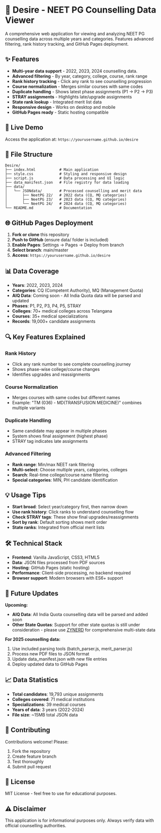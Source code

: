 # 🎯 Desire - NEET PG Counselling Data Viewer

A comprehensive web application for viewing and analyzing NEET PG counselling data across multiple years and categories. Features advanced filtering, rank history tracking, and GitHub Pages deployment.

## ✨ Features

- **Multi-year data support** - 2022, 2023, 2024 counselling data.
- **Advanced filtering** - By year, category, college, course, rank range
- **Rank history tracking** - Click any rank to see counselling progression
- **Course normalization** - Merges similar courses with same codes
- **Duplicate handling** - Shows latest phase assignments (P1 → P2 → P3)
- **STRAY assignments** - Highlights late/upgrade assignments
- **State rank lookup** - Integrated merit list data
- **Responsive design** - Works on desktop and mobile
- **GitHub Pages ready** - Static hosting compatible

## 🚀 Live Demo

Access the application at: `https://yourusername.github.io/desire`

## 📁 File Structure

```
Desire/
├── index.html           # Main application
├── style.css            # Styling and responsive design
├── script.js            # Data processing and UI logic
├── data_manifest.json   # File registry for data loading
├── data/
│   └── JSONdata/        # Processed counselling and merit data
│       ├── NeetPG 22/   # 2022 data (CQ, MQ categories)
│       ├── NeetPG 23/   # 2023 data (CQ, MQ categories)
│       └── NeetPG 24/   # 2024 data (CQ, MQ categories)
└── README.md            # Documentation
```

## 🌐 GitHub Pages Deployment

1. **Fork or clone** this repository
2. **Push to GitHub** (ensure data/ folder is included)
3. **Enable Pages**: Settings → Pages → Deploy from branch
4. **Select branch**: main/master
5. **Access**: `https://yourusername.github.io/desire`

## 📊 Data Coverage

- **Years**: 2022, 2023, 2024
- **Categories**: CQ (Competent Authority), MQ (Management Quota)
- **AIQ Data**: Coming soon - All India Quota data will be parsed and updated
- **Phases**: P1, P2, P3, P4, P5, STRAY
- **Colleges**: 70+ medical colleges across Telangana
- **Courses**: 35+ medical specializations
- **Records**: 19,000+ candidate assignments

## 🔍 Key Features Explained

### Rank History
- Click any rank number to see complete counselling journey
- Shows phase-wise college/course changes
- Identifies upgrades and reassignments

### Course Normalization
- Merges courses with same codes but different names
- Example: "TM (036) - MD(TRANSFUSION MEDICINE)" combines multiple variants

### Duplicate Handling
- Same candidate may appear in multiple phases
- System shows final assignment (highest phase)
- STRAY tag indicates late assignments

### Advanced Filtering
- **Rank range**: Min/max NEET rank filtering
- **Multi-select**: Choose multiple years, categories, colleges
- **Search**: Real-time college/course name filtering
- **Special categories**: MIN, PH candidate identification

## 💡 Usage Tips

- **Start broad**: Select year/category first, then narrow down
- **Use rank history**: Click ranks to understand counselling flow
- **Check STRAY tags**: These show final upgrades/reassignments
- **Sort by rank**: Default sorting shows merit order
- **State ranks**: Integrated from official merit lists

## 🛠️ Technical Stack

- **Frontend**: Vanilla JavaScript, CSS3, HTML5
- **Data**: JSON files processed from PDF sources
- **Hosting**: GitHub Pages (static hosting)
- **Performance**: Client-side processing, no backend required
- **Browser support**: Modern browsers with ES6+ support

## 🔄 Future Updates

**Upcoming:**
- **AIQ Data**: All India Quota counselling data will be parsed and added soon
- **Other State Quotas**: Support for other state quotas is still under consideration - please use [ZYNERD](https://zynerd.com) for comprehensive multi-state data

**For 2025 counselling data:**
1. Use included parsing tools (batch_parser.js, merit_parser.js)
2. Process new PDF files to JSON format
3. Update data_manifest.json with new file entries
4. Deploy updated data to GitHub Pages

## 📈 Data Statistics

- **Total candidates**: 19,793 unique assignments
- **Colleges covered**: 71 medical institutions
- **Specializations**: 39 medical courses
- **Years of data**: 3 years (2022-2024)
- **File size**: ~15MB total JSON data

## 🤝 Contributing

Contributions welcome! Please:
1. Fork the repository
2. Create feature branch
3. Test thoroughly
4. Submit pull request

## 📄 License

MIT License - feel free to use for educational purposes.

## ⚠️ Disclaimer

This application is for informational purposes only. Always verify data with official counselling authorities.
